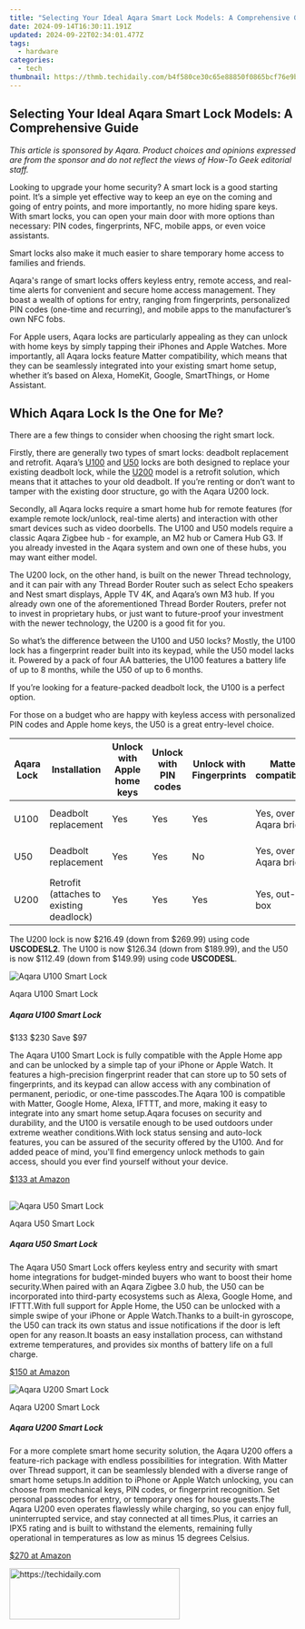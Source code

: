 ```yaml
---
title: "Selecting Your Ideal Aqara Smart Lock Models: A Comprehensive Guide"
date: 2024-09-14T16:30:11.191Z
updated: 2024-09-22T02:34:01.477Z
tags:
  - hardware
categories:
  - tech
thumbnail: https://thmb.techidaily.com/b4f580ce30c65e88850f0865bcf76e9b30f93eff5e8a5ffb4e4a9c4a1397858e.jpg
---
```


## Selecting Your Ideal Aqara Smart Lock Models: A Comprehensive Guide

_This article is sponsored by Aqara. Product choices and opinions expressed are from the sponsor and do not reflect the views of How-To Geek editorial staff._ 

 Looking to upgrade your home security? A smart lock is a good starting point. It’s a simple yet effective way to keep an eye on the coming and going of entry points, and more importantly, no more hiding spare keys. With smart locks, you can open your main door with more options than necessary: PIN codes, fingerprints, NFC, mobile apps, or even voice assistants.

 Smart locks also make it much easier to share temporary home access to families and friends.

 Aqara's range of smart locks offers keyless entry, remote access, and real-time alerts for convenient and secure home access management. They boast a wealth of options for entry, ranging from fingerprints, personalized PIN codes (one-time and recurring), and mobile apps to the manufacturer’s own NFC fobs.

 For Apple users, Aqara locks are particularly appealing as they can unlock with home keys by simply tapping their iPhones and Apple Watches. More importantly, all Aqara locks feature Matter compatibility, which means that they can be seamlessly integrated into your existing smart home setup, whether it’s based on Alexa, HomeKit, Google, SmartThings, or Home Assistant.

##  Which Aqara Lock Is the One for Me?

 There are a few things to consider when choosing the right smart lock.

 Firstly, there are generally two types of smart locks: deadbolt replacement and retrofit. Aqara’s [U100](https://www.amazon.com/dp/B0BZSD2L1W?maas=maas%5Fadg%5FCCF1FA82582F5E2C1D76099EA07239BE%5Fafap%5Fabs&ref%5F=aa%5Fmaas&tag=maas) and [U50](https://www.amazon.com/dp/B0CZNZGGS7?maas=maas%5Fadg%5FFA45B5D50B9FC5F2F7C39751D50CD701%5Fafap%5Fabs&ref%5F=aa%5Fmaas&tag=maas) locks are both designed to replace your existing deadbolt lock, while the [U200](https://www.amazon.com/dp/B0D1C75J4F?maas=maas%5Fadg%5F4646976E375ACEF8C2F0BFFF3F775E95%5Fafap%5Fabs&ref%5F=aa%5Fmaas&tag=maas&th=1) model is a retrofit solution, which means that it attaches to your old deadbolt. If you’re renting or don’t want to tamper with the existing door structure, go with the Aqara U200 lock.

 Secondly, all Aqara locks require a smart home hub for remote features (for example remote lock/unlock, real-time alerts) and interaction with other smart devices such as video doorbells. The U100 and U50 models require a classic Aqara Zigbee hub - for example, an M2 hub or Camera Hub G3\. If you already invested in the Aqara system and own one of these hubs, you may want either model.

 The U200 lock, on the other hand, is built on the newer Thread technology, and it can pair with any Thread Border Router such as select Echo speakers and Nest smart displays, Apple TV 4K, and Aqara’s own M3 hub. If you already own one of the aforementioned Thread Border Routers, prefer not to invest in proprietary hubs, or just want to future-proof your investment with the newer technology, the U200 is a good fit for you.

 So what’s the difference between the U100 and U50 locks? Mostly, the U100 lock has a fingerprint reader built into its keypad, while the U50 model lacks it. Powered by a pack of four AA batteries, the U100 features a battery life of up to 8 months, while the U50 of up to 6 months.

 If you’re looking for a feature-packed deadbolt lock, the U100 is a perfect option.

 For those on a budget who are happy with keyless access with personalized PIN codes and Apple home keys, the U50 is a great entry-level choice.

| Aqara Lock | Installation                             | Unlock with Apple home keys | Unlock with PIN codes | Unlock with Fingerprints | Matter compatibility      | Battery           |
| ---------- | ---------------------------------------- | --------------------------- | --------------------- | ------------------------ | ------------------------- | ----------------- |
| U100       | Deadbolt replacement                     | Yes                         | Yes                   | Yes                      | Yes, over an Aqara bridge | 4x AA (8 months)  |
| U50        | Deadbolt replacement                     | Yes                         | Yes                   | No                       | Yes, over an Aqara bridge | 4x AA (6 months)  |
| U200       | Retrofit (attaches to existing deadlock) | Yes                         | Yes                   | Yes                      | Yes, out-of-box           | Li-ion (6 months) |

 The U200 lock is now $216.49 (down from $269.99) using code **USCODESL2**. The U100 is now $126.34 (down from $189.99), and the U50 is now $112.49 (down from $149.99) using code **USCODESL**.

![Aqara U100 Smart Lock](https://static1.howtogeekimages.com/wordpress/wp-content/uploads/2024/07/aqara-u100-smart-lock.png) 

Aqara U100 Smart Lock

#####  Aqara U100 Smart Lock

$133 $230 Save $97 

The Aqara U100 Smart Lock is fully compatible with the Apple Home app and can be unlocked by a simple tap of your iPhone or Apple Watch. It features a high-precision fingerprint reader that can store up to 50 sets of fingerprints, and its keypad can allow access with any combination of permanent, periodic, or one-time passcodes.The Aqara 100 is compatible with Matter, Google Home, Alexa, IFTTT, and more, making it easy to integrate into any smart home setup.Aqara focuses on security and durability, and the U100 is versatile enough to be used outdoors under extreme weather conditions.With lock status sensing and auto-lock features, you can be assured of the security offered by the U100\. And for added peace of mind, you'll find emergency unlock methods to gain access, should you ever find yourself without your device.

[$133 at Amazon](https://www.amazon.com/dp/B0BZSD2L1W?maas=maas%5Fadg%5FCCF1FA82582F5E2C1D76099EA07239BE%5Fafap%5Fabs&ref%5F=aa%5Fmaas&tag=maas&th=1) 

## 

![Aqara U50 Smart Lock](https://static1.howtogeekimages.com/wordpress/wp-content/uploads/2024/07/aqara-u50-smart-lock.png) 

Aqara U50 Smart Lock

#####  Aqara U50 Smart Lock

The Aqara U50 Smart Lock offers keyless entry and security with smart home integrations for budget-minded buyers who want to boost their home security.When paired with an Aqara Zigbee 3.0 hub, the U50 can be incorporated into third-party ecosystems such as Alexa, Google Home, and IFTTT.With full support for Apple Home, the U50 can be unlocked with a simple swipe of your iPhone or Apple Watch.Thanks to a built-in gyroscope, the U50 can track its own status and issue notifications if the door is left open for any reason.It boasts an easy installation process, can withstand extreme temperatures, and provides six months of battery life on a full charge.

[$150 at Amazon](https://www.amazon.com/dp/B0CZNZGGS7?maas=maas%5Fadg%5FFA45B5D50B9FC5F2F7C39751D50CD701%5Fafap%5Fabs&ref%5F=aa%5Fmaas&tag=maas) 

![Aqara U200 Smart Lock](https://static1.howtogeekimages.com/wordpress/wp-content/uploads/2024/07/aqara-u200-smart-lock.png) 

Aqara U200 Smart Lock

#####  Aqara U200 Smart Lock

For a more complete smart home security solution, the Aqara U200 offers a feature-rich package with endless possibilities for integration. With Matter over Thread support, it can be seamlessly blended with a diverse range of smart home setups.In addition to iPhone or Apple Watch unlocking, you can choose from mechanical keys, PIN codes, or fingerprint recognition. Set personal passcodes for entry, or temporary ones for house guests.The Aqara U200 even operates flawlessly while charging, so you can enjoy full, uninterrupted service, and stay connected at all times.Plus, it carries an IPX5 rating and is built to withstand the elements, remaining fully operational in temperatures as low as minus 15 degrees Celsius.

[$270 at Amazon](https://www.amazon.com/dp/B0D1C75J4F?maas=maas%5Fadg%5F4646976E375ACEF8C2F0BFFF3F775E95%5Fafap%5Fabs&ref%5F=aa%5Fmaas&tag=maas&th=1)

<ins class="adsbygoogle"
     style="display:block"
     data-ad-format="autorelaxed"
     data-ad-client="ca-pub-7571918770474297"
     data-ad-slot="1223367746"></ins>

<ins class="adsbygoogle"
     style="display:block"
     data-ad-client="ca-pub-7571918770474297"
     data-ad-slot="8358498916"
     data-ad-format="auto"
     data-full-width-responsive="true"></ins>



<!-- affiliate ads begin -->
<a href="https://review-au.sjv.io/c/5597632/2098704/14409" target="_top" id="2098704">
  <img src="//a.impactradius-go.com/display-ad/14409-2098704" border="0" alt="https://techidaily.com" width="300" height="90"/>
</a>
<img height="0" width="0" src="https://review-au.sjv.io/i/5597632/2098704/14409" style="position:absolute;visibility:hidden;" border="0" />
<!-- affiliate ads end -->

